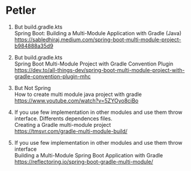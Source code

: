 # Petler

1. But build.gradle.kts\
Spring Boot: Building a Multi-Module Application with Gradle (Java)\
https://sabledhiraj.medium.com/spring-boot-multi-module-project-b984888a35d9

2. But build.gradle.kts\
Spring Boot Multi-Module Project with Gradle Convention Plugin\
https://dev.to/all-things-dev/spring-boot-multi-module-project-with-gradle-convention-plugin-mhc

3. But Not Spring\
How to create multi module java project with gradle\
https://www.youtube.com/watch?v=5ZYOyo8ciBo

4. If you use few implementation in other modules and use them throw interface. Differents dependences files.\
Creating a Gradle multi-module project\
https://tmsvr.com/gradle-multi-module-build/

5. If you use few implementation in other modules and use them throw interface\
Building a Multi-Module Spring Boot Application with Gradle\
https://reflectoring.io/spring-boot-gradle-multi-module/
